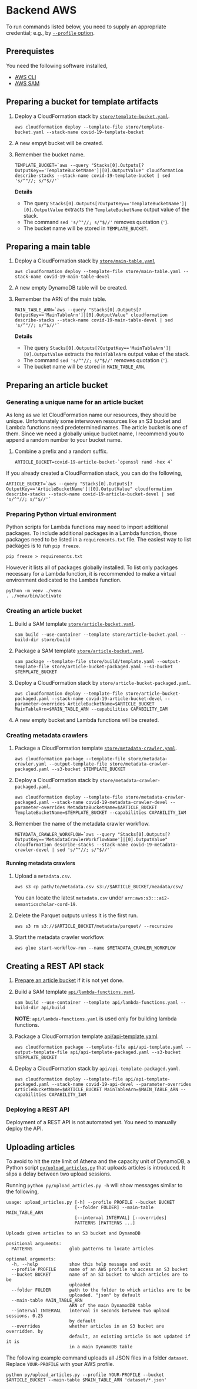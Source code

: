 # Backend AWS

To run commands listed below, you need to supply an appropriate credential; e.g., by [`--profile` option](https://docs.aws.amazon.com/cli/latest/reference/#options).

## Prerequistes

You need the following software installed,
- [AWS CLI](https://aws.amazon.com/cli/)
- [AWS SAM](https://docs.aws.amazon.com/serverless-application-model/latest/developerguide/what-is-sam.html)

## Preparing a bucket for template artifacts

1. Deploy a CloudFormation stack by [`store/template-bucket.yaml`](store/template-bucket.yaml).

    ```
    aws cloudformation deploy --template-file store/template-bucket.yaml --stack-name covid-19-template-bucket
    ```

2. A new empyt bucket will be created.

3. Remember the bucket name.

    ```
    TEMPLATE_BUCKET=`aws --query "Stacks[0].Outputs[?OutputKey=='TemplateBucketName']|[0].OutputValue" cloudformation describe-stacks --stack-name covid-19-template-bucket | sed 's/^"//; s/"$//'`
    ```

    **Details**
    - The query `Stacks[0].Outputs[?OutputKey=='TemplateBucketName']|[0].OutputValue` extracts the `TemplateBucketName` output value of the stack.
    - The command `sed 's/^"//; s/"$//'` removes quotation (`'`).
    - The bucket name will be stored in `TEMPLATE_BUCKET`.

## Preparing a main table

1. Deploy a CloudFormation stack by [`store/main-table.yaml`](store/main-table.yaml)

    ```
    aws cloudformation deploy --template-file store/main-table.yaml --stack-name covid-19-main-table-devel
    ```

2. A new empty DynamoDB table will be created.

3. Remember the ARN of the main table.

    ```
    MAIN_TABLE_ARN=`aws --query "Stacks[0].Outputs[?OutputKey=='MainTableArn']|[0].OutputValue" cloudformation describe-stacks --stack-name covid-19-main-table-devel | sed 's/^"//; s/"$//'`
    ```

    **Details**
    - The query `Stacks[0].Outputs[?OutputKey=='MainTableArn']|[0].OutputValue` extracts the `MainTableArn` output value of the stack.
    - The command `sed 's/^"//; s/"$//'` removes quotation (`'`).
    - The bucket name will be stored in `MAIN_TABLE_ARN`.

## Preparing an article bucket

### Generating a unique name for an article bucket

As long as we let CloudFormation name our resources, they should be unique.
Unfortunately some interwoven resources like an S3 bucket and Lambda functions need predetermined names.
The article bucket is one of them.
Since we need a globally unique bucket name, I recommend you to append a random number to your bucket name.

1. Combine a prefix and a random suffix.

    ```
    ARTICLE_BUCKET=covid-19-article-bucket-`openssl rand -hex 4`
    ```

If you already created a CloudFormation stack, you can do the following,

```
ARTICLE_BUCKET=`aws --query "Stacks[0].Outputs[?OutputKey=='ArticleBucketName']|[0].OutputValue" cloudformation describe-stacks --stack-name covid-19-article-bucket-devel | sed 's/^"//; s/"$//'`
```

### Preparing Python virtual environment

Python scripts for Lambda functions may need to import additional packages.
To include additional packages in a Lambda function, those packages need to be listed in a `requirements.txt` file.
The easiest way to list packages is to run `pip freeze`.

```
pip freeze > requirements.txt
```

However it lists all of packages globally installed.
To list only packages necessary for a Lambda function, it is recommended to make a virtual environment dedicated to the Lambda function.

```
python -m venv ./venv
. ./venv/bin/activate
```

### Creating an article bucket

1. Build a SAM template [`store/article-bucket.yaml`](store/article-bucket.yaml).

    ```
    sam build --use-container --template store/article-bucket.yaml --build-dir store/build
    ```

2. Package a SAM template [`store/article-bucket.yaml`](store/article-bucket.yaml).

    ```
    sam package --template-file store/build/template.yaml --output-template-file store/article-bucket-packaged.yaml --s3-bucket $TEMPLATE_BUCKET
    ```

3. Deploy a CloudFormation stack by `store/article-bucket-packaged.yaml`.

    ```
    aws cloudformation deploy --template-file store/article-bucket-packaged.yaml --stack-name covid-19-article-bucket-devel --parameter-overrides ArticleBucketName=$ARTICLE_BUCKET MainTableArn=$MAIN_TABLE_ARN --capabilities CAPABILITY_IAM
    ```

4. A new empty bucket and Lambda functions will be created.

### Creating metadata crawlers

1. Package a CloudFormation template [`store/metadata-crawler.yaml`](store/metadata-crawler.yaml).

    ```
    aws cloudformation package --template-file store/metadata-crawler.yaml --output-template-file store/metadata-crawler-packaged.yaml --s3-bucket $TEMPLATE_BUCKET
    ```

2. Deploy a CloudFormation stack by `store/metadata-crawler-packaged.yaml`.

    ```
    aws cloudformation deploy --template-file store/metadata-crawler-packaged.yaml --stack-name covid-19-metadata-crawler-devel --parameter-overrides MetadataBucketName=$ARTICLE_BUCKET TemplateBucketName=$TEMPLATE_BUCKET --capabilities CAPABILITY_IAM
    ```

3. Remember the name of the metadata crawler workflow.

    ```
    METADATA_CRAWLER_WORKFLOW=`aws --query "Stacks[0].Outputs[?OutputKey=='MetadataCrawlerWorkflowName']|[0].OutputValue" cloudformation describe-stacks --stack-name covid-19-metadata-crawler-devel | sed 's/^"//; s/"$//'`
    ```

#### Running metadata crawlers

1. Upload a `metadata.csv`.

    ```
    aws s3 cp path/to/metadata.csv s3://$ARTICLE_BUCKET/meadata/csv/
    ```

   You can locate the latest `metadata.csv` under `arn:aws:s3:::ai2-semanticscholar-cord-19`.

2. Delete the Parquet outputs unless it is the first run.

    ```
    aws s3 rm s3://$ARTICLE_BUCKET/metadata/parquet/ --recursive
    ```

3. Start the metadata crawler workflow.

    ```
    aws glue start-workflow-run --name $METADATA_CRAWLER_WORKFLOW
    ```

## Creating a REST API stack

1. [Prepare an article bucket](#preparing-an-article-bucket) if it is not yet done.

2. Build a SAM template [`api/lambda-functions.yaml`](api/lambda-functions.yaml).

    ```
    sam build --use-container --template api/lambda-functions.yaml --build-dir api/build
    ```

   **NOTE**: `api/lambda-functions.yaml` is used only for building lambda functions.

3. Package a CloudFormation template [api/api-template.yaml](api/api-template.yaml).

    ```
    aws cloudformation package --template-file api/api-template.yaml --output-template-file api/api-template-packaged.yaml --s3-bucket $TEMPLATE_BUCKET
    ```

4. Deplay a CloudFormation stack by `api/api-template-packaged.yaml`.

    ```
    aws cloudformation deploy --template-file api/api-template-packaged.yaml --stack-name covid-19-api-devel --parameter-overrides ArticleBucketName=$ARTICLE_BUCKET MainTableArn=$MAIN_TABLE_ARN --capabilities CAPABILITY_IAM
    ```

### Deploying a REST API

Deployment of a REST API is not automated yet.
You need to manually deploy the API.

## Uploading articles

To avoid to hit the rate limit of Athena and the capacity unit of DynamoDB, a Python script [`py/upload_articles.py`](py/upload_articles.py) that uploads articles is introduced.
It slips a delay between two upload sessions.

Running `python py/upload_articles.py -h` will show messages similar to the following,

```
usage: upload_articles.py [-h] --profile PROFILE --bucket BUCKET
                          [--folder FOLDER] --main-table MAIN_TABLE_ARN
                          [--interval INTERVAL] [--overrides]
                          PATTERNS [PATTERNS ...]

Uploads given articles to an S3 bucket and DynamoDB

positional arguments:
  PATTERNS              glob patterns to locate articles

optional arguments:
  -h, --help            show this help message and exit
  --profile PROFILE     name of an AWS profile to access an S3 bucket
  --bucket BUCKET       name of an S3 bucket to which articles are to be
                        uploaded
  --folder FOLDER       path to the folder to which articles are to be
                        uploaded. "json" by default
  --main-table MAIN_TABLE_ARN
                        ARN of the main DynamodDB table
  --interval INTERVAL   interval in seconds between two upload sessions. 0.25
                        by default
  --overrides           whether articles in an S3 bucket are overridden. by
                        default, an existing article is not updated if it is
                        in a main DynamoDB table
```

The following example command uploads all JSON files in a folder `dataset`.
Replace `YOUR-PROFILE` with your AWS profile.

```
python py/upload_articles.py --profile YOUR-PROFILE --bucket $ARTICLE_BUCKET --main-table $MAIN_TABLE_ARN 'dataset/*.json'
```